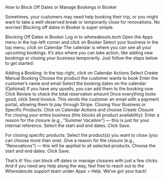 How to Block Off Dates or Manage Bookings in Booker

Sometimes, your customers may need help booking their trip, or you might want to take a well-deserved break or temporarily close for renovations. No worries! Blocking off dates in Booker is super simple.

Blocking Off Dates in Booker
Log in to whereabouts.tech
Open the Apps menu in the top-left corner and click on Booker
Select your business
In the top menu, click on Calendar
The calendar is where you can see all your upcoming bookings. It’s also where you can take action, like adding new bookings or closing your business temporarily. Just follow the steps below to get started:

Adding a Booking:
In the top-right, click on Calendar Actions
Select Create Manual Booking
Choose the product the customer wants to book
Enter the customer’s name and email
Select the booking dates on the calendar
(Optional) If you have any upsells, you can add them to the booking now
Click Review to check the total reservation amount
Once everything looks good, click Send Invoice. This sends the customer an email with a payment portal, allowing them to pay through Stripe.
Closing Your Business or Specific Products:
Click on Calendar Actions and choose Create Closure
For closing your entire business (this blocks all product availability):
Enter a reason for the closure (e.g., "Summer Vacation") — this is just for your internal reference.
Select the start and end dates.
Click Save.

For closing specific products:
Select the product(s) you want to close (you can choose more than one).
Give a reason for the closure (e.g., "Renovations") — this will be applied to all selected products.
Choose the start and end dates.
Click Save.

That’s it! You can block off dates or manage closures with just a few clicks. And if you need any help along the way, feel free to reach out to the Whereabouts support team under Apps > Help. We’ve got your back!
